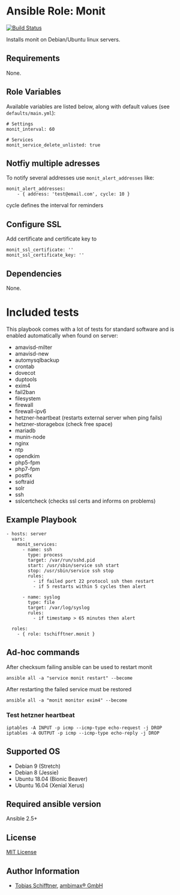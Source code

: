 # Ansible Role: Monit

[![Build Status](https://travis-ci.org/tschifftner/ansible-role-monit.svg?branch=master)](https://travis-ci.org/tschifftner/ansible-role-monit)

Installs monit on Debian/Ubuntu linux servers.

## Requirements

None.

## Role Variables

Available variables are listed below, along with default values (see `defaults/main.yml`):

    # Settings
    monit_interval: 60
    
    # Services
    monit_service_delete_unlisted: true

## Notfiy multiple adresses

To notify several addresses use ```monit_alert_addresses``` like:

```
monit_alert_addresses:
    - { address: 'test@email.com', cycle: 10 }
```

cycle defines the interval for reminders

## Configure SSL

Add certificate and certificate key to

```
monit_ssl_certificate: ''
monit_ssl_certificate_key: ''
```

## Dependencies

None.

# Included tests
This playbook comes with a lot of tests for standard software and is enabled automatically when found on server:

- amavisd-milter
- amavisd-new
- automysqlbackup
- crontab
- dovecot
- duptools
- exim4
- fail2ban
- filesystem
- firewall
- firewall-ipv6
- hetzner-heartbeat (restarts external server when ping fails)
- hetzner-storagebox (check free space)
- mariadb
- munin-node
- nginx
- ntp
- opendkim
- php5-fpm
- php7-fpm
- postfix
- softraid
- solr
- ssh
- sslcertcheck (checks ssl certs and informs on problems)

## Example Playbook

    - hosts: server
      vars:
        monit_services:
          - name: ssh
            type: process
            target: /var/run/sshd.pid
            start: /usr/sbin/service ssh start
            stop: /usr/sbin/service ssh stop
            rules:
              - if failed port 22 protocol ssh then restart
              - if 5 restarts within 5 cycles then alert
    
          - name: syslog
            type: file
            target: /var/log/syslog
            rules:
              - if timestamp > 65 minutes then alert

      roles:
        - { role: tschifftner.monit }

## Ad-hoc commands

After checksum failing ansible can be used to restart monit

```
ansible all -a "service monit restart" --become
```

After restarting the failed service must be restored

```
ansible all -a "monit monitor exim4" --become
```

### Test hetzner heartbeat

```
iptables -A INPUT -p icmp --icmp-type echo-request -j DROP
iptables -A OUTPUT -p icmp --icmp-type echo-reply -j DROP
```

## Supported OS

 - Debian 9 (Stretch)
 - Debian 8 (Jessie)
 - Ubuntu 18.04 (Bionic Beaver)
 - Ubuntu 16.04 (Xenial Xerus)
 
## Required ansible version

Ansible 2.5+

## License

[MIT License](http://choosealicense.com/licenses/mit/)

## Author Information

 - [Tobias Schifftner](https://twitter.com/tschifftner), [ambimax® GmbH](https://www.ambimax.de)